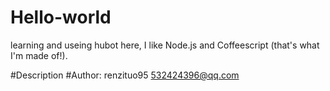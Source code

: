 # Hello-world
learning and useing
hubot here, I like Node.js and Coffeescript (that's what I'm made of!).


#Description
#Author: renzituo95 <532424396@qq.com>
